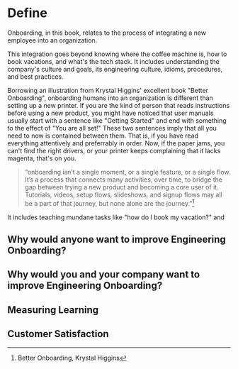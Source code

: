 # Define

Onboarding, in this book, relates to the process of integrating a new employee into an organization.

This integration goes beyond knowing where the coffee machine is, how to book vacations, and what's the tech stack.
It includes understanding the company's culture and goals, its engineering culture, idioms, procedures, and best practices.

Borrowing an illustration from Krystal Higgins' excellent book "Better Onboarding",
onboarding humans into an organization is different than setting up a new printer.
If you are the kind of person that reads instructions before using a new product,
you might have noticed that user manuals usually start with a sentence like "Getting Started"
and end with something to the effect of "You are all set!"
These two sentences imply that all you need to now is contained between them. That is,
if you have read everything attentively and preferrably in order. Now, if the paper jams, you can't find the right drivers, or your printer keeps complaining that it lacks magenta, that's on you.

> “onboarding isn’t a single moment, or a single feature, or a single flow. It’s a process that connects many activities, over time, to bridge the gap between trying a new product and becoming a core user of it. Tutorials, videos, setup flows, slideshows, and signup flows may all be a part of that journey, but none alone are the journey.”[^2]

It includes teaching mundane tasks like "how do I book my vacation?" and

## Why would anyone want to improve Engineering Onboarding?

## Why would you and your company want to improve Engineering Onboarding?

## Measuring Learning

## Customer Satisfaction

[^2]: Better Onboarding, Krystal Higgins
